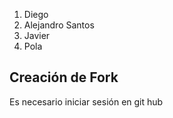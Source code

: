 1. Diego
2. Alejandro Santos
3. Javier
4. Pola

## Creación de Fork
Es necesario iniciar sesión en git hub